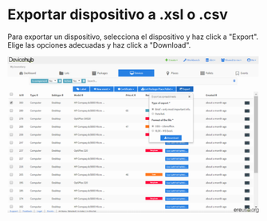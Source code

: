 # Exportar dispositivo a .xsl o .csv

Para exportar un dispositivo, selecciona el dispositivo y haz click a "Export". Elige las opciones adecuadas y haz click a "Download".

![](../.gitbook/assets/exportar-dispositivos.png)


